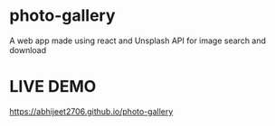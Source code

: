 # photo-gallery

A web app made using react and Unsplash API for image search and download

# LIVE DEMO

https://abhijeet2706.github.io/photo-gallery
